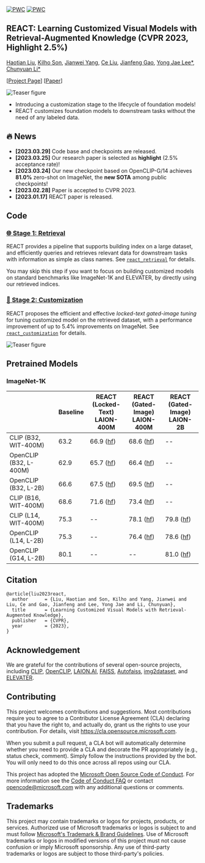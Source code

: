 
[![PWC](https://img.shields.io/endpoint.svg?url=https://paperswithcode.com/badge/learning-customized-visual-models-with/semi-supervised-image-classification-on-1)](https://paperswithcode.com/sota/semi-supervised-image-classification-on-1?p=learning-customized-visual-models-with)
[![PWC](https://img.shields.io/endpoint.svg?url=https://paperswithcode.com/badge/learning-customized-visual-models-with/semi-supervised-image-classification-on-2)](https://paperswithcode.com/sota/semi-supervised-image-classification-on-2?p=learning-customized-visual-models-with)

## REACT: Learning Customized Visual Models with Retrieval-Augmented Knowledge (CVPR 2023, Highlight 2.5%)

[Haotian Liu](https://hliu.cc), [Kilho Son](#), [Jianwei Yang](https://jwyang.github.io/), [Ce Liu](#), [Jianfeng Gao](https://www.microsoft.com/en-us/research/people/jfgao/), [Yong Jae Lee*](https://pages.cs.wisc.edu/~yongjaelee/), [Chunyuan Li*](https://chunyuan.li/)

[[Project Page](https://react-vl.github.io/)] [[Paper](https://arxiv.org/abs/2301.07094)]

![Teaser figure](figures/concept.gif)

- Introducing a customization stage to the lifecycle of foundation models!
- REACT customizes foundation models to downstream tasks without the need of any labeled data.

## :fire: News

* **[2023.03.29]** Code base and checkpoints are released.
* **[2023.03.25]** Our research paper is selected as <b>highlight</b> (2.5% acceptance rate)!
* **[2023.03.24]** Our new checkpoint based on OpenCLIP-G/14 achieves <b>81.0%</b> zero-shot on ImageNet, the <b>new SOTA</b> among public checkpoints!
* **[2023.02.28]** Paper is accepted to CVPR 2023.
* **[2023.01.17]** REACT paper is released.

## Code

### [:globe_with_meridians:	Stage 1: Retrieval](./react_retrieval)
REACT provides a pipeline that supports building index on a large dataset, and efficiently queries and retrieves relevant data for downstream tasks with information as simple as class names. See [`react_retrieval`](./react_retrieval) for details.

You may skip this step if you want to focus on building customized models on standard benchmarks like ImageNet-1K and ELEVATER, by directly using our retrieved indices.

### [:art: Stage 2: Customization](./react_customization) 

REACT proposes the efficient and effective *locked-text gated-image tuning* for tuning customized model on the retrieved dataset, with a performance improvement of up to 5.4% improvements on ImageNet. See [`react_customization`](./react_customization) for details.

![Teaser figure](https://react-vl.github.io/images/model_tuning_cmp.png)

## Pretrained Models

### ImageNet-1K

|                        | Baseline | REACT <br/> (Locked-Text) <br/> LAION-400M                                                                                                                                                                                                                            | REACT <br/> (Gated-Image) <br/> LAION-400M                                                                                                                                                                                                                             | REACT  <br/> (Gated-Image) <br/> LAION-2B                                                                                                        |
|------------------------|------|-----------------------------------------------------------------|-------------------------------------------------------------------------------------------------------------------------------------------------------------------------------|-------------------------------------------------------------------------------------------------------------------------|
| CLIP (B32, WIT-400M)   | 63.2 | 66.9 ([hf](https://huggingface.co/react-vl/react-in1k/blob/main/clip-vit-base-32-locked-text.pt)) | 68.6 ([hf](https://huggingface.co/react-vl/react-in1k/blob/main/clip-vit-base-32-gated-image.pt))                         | --                                                                                                                      |
| OpenCLIP (B32, L-400M) | 62.9 | 65.7 ([hf](https://huggingface.co/react-vl/react-in1k/blob/main/openclip-vit-base-32-locked-text.pt)) | 66.4 ([hf](https://huggingface.co/react-vl/react-in1k/blob/main/openclip-vit-base-32-gated-image.pt))                 | --                                                                                                                      |
| OpenCLIP (B32, L-2B)   | 66.6 | 67.5 ([hf](https://huggingface.co/react-vl/react-in1k/blob/main/openclip-laion2b-vit-base-32-locked-text.pt)) | 69.5 ([hf](https://huggingface.co/react-vl/react-in1k/blob/main/openclip-laion2b-vit-base-32-gated-image.pt)) | --                                                                                                                      |
| CLIP (B16, WIT-400M)   | 68.6 | 71.6 ([hf](https://huggingface.co/react-vl/react-in1k/blob/main/clip-vit-base-16-locked-text.pt)) | 73.4 ([hf](https://huggingface.co/react-vl/react-in1k/blob/main/clip-vit-base-16-gated-image.pt))                         | --                                                                                                                      |
| CLIP (L14, WIT-400M)   | 75.3 | -- | 78.1 ([hf](https://huggingface.co/react-vl/react-in1k/blob/main/clip-vit-large-14-gated-image.pt))                                                                                                                                    | 79.8 ([hf](https://huggingface.co/react-vl/react-in1k/blob/main/clip-vit-large-14-gated-image-laion2b.pt))     |
| OpenCLIP (L14, L-2B)   | 75.3 | -- | 76.4 ([hf](https://huggingface.co/react-vl/react-in1k/blob/main/openclip-vit-large-14-gated-image.pt))                                                                                                                                | 78.6 ([hf](https://huggingface.co/react-vl/react-in1k/blob/main/openclip-vit-large-14-gated-image-laion2b.pt)) |
| OpenCLIP (G14, L-2B)   | 80.1 | -- | --                                                                                                                                                                                                                                             | 81.0 ([hf](https://huggingface.co/react-vl/react-in1k/blob/main/openclip-vit-bigG-14-gated-image-laion2b.pt))  |

## Citation
```
@article{liu2023react,
  author      = {Liu, Haotian and Son, Kilho and Yang, Jianwei and Liu, Ce and Gao, Jianfeng and Lee, Yong Jae and Li, Chunyuan},
  title       = {Learning Customized Visual Models with Retrieval-Augmented Knowledge},
  publisher   = {CVPR},
  year        = {2023},
}
```

## Acknowledgement

We are grateful for the contributions of several open-source projects, including [CLIP](https://github.com/openai/CLIP), [OpenCLIP](https://github.com/mlfoundations/open_clip), [LAION.AI](https://laion.ai/), [FAISS](https://github.com/facebookresearch/faiss), [Autofaiss](https://github.com/criteo/autofaiss), [img2dataset](https://github.com/rom1504/img2dataset), and [ELEVATER](https://github.com/Computer-Vision-in-the-Wild/Elevater_Toolkit_IC).

## Contributing

This project welcomes contributions and suggestions.  Most contributions require you to agree to a
Contributor License Agreement (CLA) declaring that you have the right to, and actually do, grant us
the rights to use your contribution. For details, visit https://cla.opensource.microsoft.com.

When you submit a pull request, a CLA bot will automatically determine whether you need to provide
a CLA and decorate the PR appropriately (e.g., status check, comment). Simply follow the instructions
provided by the bot. You will only need to do this once across all repos using our CLA.

This project has adopted the [Microsoft Open Source Code of Conduct](https://opensource.microsoft.com/codeofconduct/).
For more information see the [Code of Conduct FAQ](https://opensource.microsoft.com/codeofconduct/faq/) or
contact [opencode@microsoft.com](mailto:opencode@microsoft.com) with any additional questions or comments.

## Trademarks

This project may contain trademarks or logos for projects, products, or services. Authorized use of Microsoft 
trademarks or logos is subject to and must follow 
[Microsoft's Trademark & Brand Guidelines](https://www.microsoft.com/en-us/legal/intellectualproperty/trademarks/usage/general).
Use of Microsoft trademarks or logos in modified versions of this project must not cause confusion or imply Microsoft sponsorship.
Any use of third-party trademarks or logos are subject to those third-party's policies.
